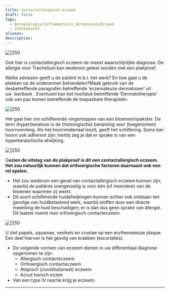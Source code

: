 ```yaml
---
title: Contactallergisch eczeem
draft: false
tags:
  - Dermatologie/Inflammatoire_dermatosen/Eczeem
  - Ziektebeeld
aliases: 
description:
---
```




![|250](https://i.imgur.com/qDyRuKL.png)


Ook hier is contactallergisch eczeem de meest waarschijnlijke diagnose. De allergie voor Trachelium kan wederom getest worden met een plakproef.

Welke adviezen geeft u de patiënt m.b.t. het werk? En hoe gaat u de plekken op de onderarmen behandelen?Maak gebruik van de desbetreffende paragrafen betreffende ‘eczemateuze dermatosen’ uit uw  *leerboek* . Eventueel kan het hoofstuk betreffende ‘Dermatotherapie’ ook van pas komen betreffende de toepasbare therapieën.


![|250](https://i.imgur.com/DQAr3br.png)


Het gaat hier om schilferende vingertoppen van een bloemeninpakster. De term (hyper)keratose is de (histologische) benaming voor (toegenomen) hoornvorming. Als het hoornmateriaal loszit, geeft het schilfering. Soms kan hoorn ook adherent zijn: hierbij zeg je dat er sprake is van een hyperkeratotische afwijking.

![|250](https://i.imgur.com/h5Npn0O.png)


G**ezien de uitslag van de plakproef is dit een contactallergisch eczeem. Het zou natuurlijk kunnen dat orthoergische factoren daarnaast ook een rol spelen.**

- Het zou wederom een geval van contactallergisch eczeem kunnen zijn, waarbij de patiënte overgevoelig is voor één (of meerdere) van de bloemen waarmee zij werkt.
- Dit soort schilferende huidafwijkingen kunnen echter ook ontstaan ten gevolge van huidbelastend werk, waarbij stoffen door een directe inwerking de huid beschadigen; er is dan dus geen sprake van allergie. Dit laatste noemt men orthoergisch contacteczeem.


![|250](https://i.imgur.com/9tRdKR5.png)


U ziet papels, squamae, vesikels en crustae op een erythemateuze plaque. Een deel hiervan is het gevolg van krabben (excoriaties).

- De volgende vormen van eczeem dienen in uw differentiaal diagnose opgenomen te zijn:
    - Allergisch contacteczeem
    - Orthoergisch contacteczeem
    - Atopisch (constitutioneel) eczeem
    - Acuut toxisch eczee
- Van een type IV reactie krijg je eczeem.

---